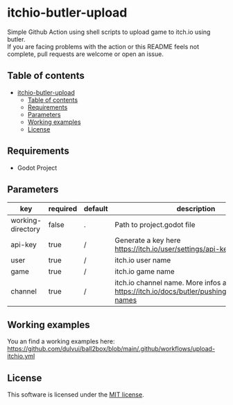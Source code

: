 # itchio-butler-upload
Simple Github Action using shell scripts to upload game to itch.io using butler.  
If you are facing problems with the action or this README feels not complete, pull requests are welcome or open an issue.

## Table of contents
- [itchio-butler-upload](#itchio-butler-upload)
  - [Table of contents](#table-of-contents)
  - [Requirements](#requirements)
  - [Parameters](#parameters)
  - [Working examples](#working-examples)
  - [License](#license)

## Requirements
 - Godot Project

## Parameters
| key | required | default | description |
| ----|----------|---------|-------------|
| working-directory | false | . | Path to project.godot file |
| api-key | true | / | Generate a key here https://itch.io/user/settings/api-keys |
| user | true | / | itch.io user name |
| game | true | / | itch.io game name |
| channel | true | / | itch.io channel name. More infos at https://itch.io/docs/butler/pushing.html#channel-names |


## Working examples
You an find a working examples here:  
https://github.com/dulvui/ball2box/blob/main/.github/workflows/upload-itchio.yml

## License
This software is licensed under the [MIT license](LICENSE).
